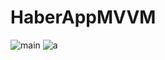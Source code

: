 # HaberAppMVVM
![main](https://imgyukle.com/f/2022/04/25/ROnYdo.jpg)
![a](https://imgyukle.com/f/2022/04/25/ROnHTU.jpg)
